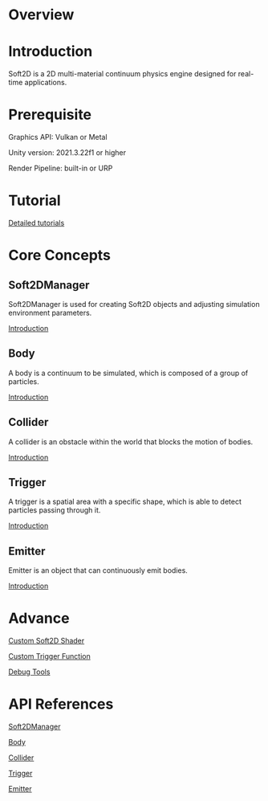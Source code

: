 # Overview

# Introduction

Soft2D is a 2D multi-material continuum physics engine designed for real-time applications. 

# Prerequisite

Graphics API: Vulkan or Metal

Unity version: 2021.3.22f1 or higher

Render Pipeline: built-in or URP

# Tutorial

[Detailed tutorials](Tutorials/Tutorial.md)

# Core Concepts

## Soft2DManager

Soft2DManager is used for creating Soft2D objects and adjusting simulation environment parameters.

[Introduction](BasicComponents/Soft2DManager.md)

## Body

A body is a continuum to be simulated, which is composed of a group of particles.

[Introduction](BasicComponents/Body.md)

## Collider

A collider is an obstacle within the world that blocks the motion of bodies.

[Introduction](BasicComponents/Collider.md)

## Trigger

A trigger is a spatial area with a specific shape, which is able to detect particles passing through it.

[Introduction](BasicComponents/Trigger.md)

## Emitter

Emitter is an object that can continuously emit bodies.

[Introduction](BasicComponents/Emitter.md)

# Advance

[Custom Soft2D Shader](Advance/CustomShader.md)

[Custom Trigger Function](Advance/CustomTrigger.md)

[Debug Tools](Advance/DebugTools.md)

# API References

[Soft2DManager]()

[Body]()

[Collider]()

[Trigger]()

[Emitter]()